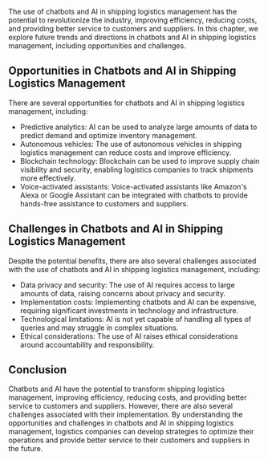 
The use of chatbots and AI in shipping logistics management has the potential to revolutionize the industry, improving efficiency, reducing costs, and providing better service to customers and suppliers. In this chapter, we explore future trends and directions in chatbots and AI in shipping logistics management, including opportunities and challenges.

Opportunities in Chatbots and AI in Shipping Logistics Management
-----------------------------------------------------------------

There are several opportunities for chatbots and AI in shipping logistics management, including:

* Predictive analytics: AI can be used to analyze large amounts of data to predict demand and optimize inventory management.
* Autonomous vehicles: The use of autonomous vehicles in shipping logistics management can reduce costs and improve efficiency.
* Blockchain technology: Blockchain can be used to improve supply chain visibility and security, enabling logistics companies to track shipments more effectively.
* Voice-activated assistants: Voice-activated assistants like Amazon's Alexa or Google Assistant can be integrated with chatbots to provide hands-free assistance to customers and suppliers.

Challenges in Chatbots and AI in Shipping Logistics Management
--------------------------------------------------------------

Despite the potential benefits, there are also several challenges associated with the use of chatbots and AI in shipping logistics management, including:

* Data privacy and security: The use of AI requires access to large amounts of data, raising concerns about privacy and security.
* Implementation costs: Implementing chatbots and AI can be expensive, requiring significant investments in technology and infrastructure.
* Technological limitations: AI is not yet capable of handling all types of queries and may struggle in complex situations.
* Ethical considerations: The use of AI raises ethical considerations around accountability and responsibility.

Conclusion
----------

Chatbots and AI have the potential to transform shipping logistics management, improving efficiency, reducing costs, and providing better service to customers and suppliers. However, there are also several challenges associated with their implementation. By understanding the opportunities and challenges in chatbots and AI in shipping logistics management, logistics companies can develop strategies to optimize their operations and provide better service to their customers and suppliers in the future.
